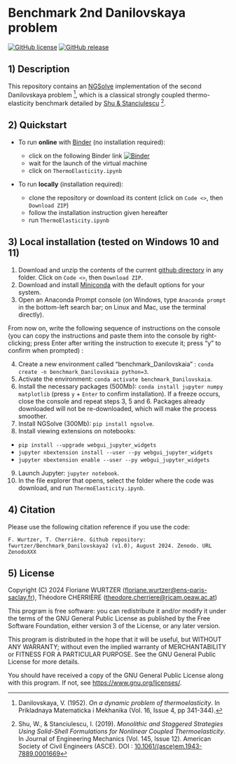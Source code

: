 # Benchmark 2nd Danilovskaya problem

[![GitHub license](https://img.shields.io/github/license/fwurtzer/Benchmark_Danilovskaya2)](https://github.com/fwurtzer/Benchmark_Danilovskaya2) [![GitHub release](https://img.shields.io/github/release/fwurtzer/Benchmark_Danilovskaya2.svg)](https://github.com/fwurtzer/Benchmark_Danilovskaya2/releases/) 

## 1) Description

This repository contains an [NGSolve](https://ngsolve.org/) implementation of the second Danilovskaya problem [^1], which is a classical strongly coupled thermo-elasticity benchmark detailed by [Shu & Stanciulescu](https://www.doi.org/10.1061/(ASCE)EM.1943-7889.0001669) [^2].


## 2) Quickstart

- To run **online** with [Binder](https://jupyter.org/binder) (no installation required):
  - click on the following Binder link [![Binder](https://mybinder.org/badge_logo.svg)](https://mybinder.org/v2/gh/fwurtzer/Benchmark_Danilovskaya/main?urlpath=/tree/)
  - wait for the launch of the virtual machine
  - click on `ThermoElasticity.ipynb`

- To run **locally** (installation required):
  - clone the repository or download its content (click on `Code <>`, then `Download ZIP`)
  - follow the installation instruction given hereafter
  - run `ThermoElasticity.ipynb`

## 3) Local installation (tested on Windows 10 and 11)

1. Download and unzip the contents of the current [github directory](https://github.com/fwurtzer/Benchmark_Danilovskaya2) in any folder. Click on `Code <>`, then `Download ZIP`.
2. Download and install [Miniconda](https://docs.conda.io/en/latest/miniconda.html) with the default options for your system.
3. Open an Anaconda Prompt console (on Windows, type `Anaconda prompt` in the bottom-left search bar; on Linux and Mac, use the terminal directly).

From now on, write the following sequence of instructions on the console (you can copy the instructions and paste them into the console by right-clicking; press Enter after writing the instruction to execute it; press “y” to confirm when prompted) : 

4. Create a new environment called “benchmark_Danilovskaia” : `conda create -n benchmark_Danilovskaia python=3`.
5. Activate the environment: `conda activate benchmark_Danilovskaia`.
6. Install the necessary packages (500Mb): `conda install jupyter numpy matplotlib` (press `y` + `Enter` to confirm installation). If a freeze occurs, close the console and repeat steps 3, 5 and 6. Packages already downloaded will not be re-downloaded, which will make the process smoother.
7. Install NGSolve (300Mb): `pip install ngsolve`.
8. Install viewing extensions on notebooks:
 - `pip install --upgrade webgui_jupyter_widgets`
 - `jupyter nbextension install --user --py webgui_jupyter_widgets`
 - `jupyter nbextension enable --user --py webgui_jupyter_widgets`

9. Launch Jupyter: `jupyter notebook`.
10. In the file explorer that opens, select the folder where the code was download, and run `ThermoElasticity.ipynb`. 

## 4) Citation

Please use the following citation reference if you use the code:

    F. Wurtzer, T. Cherrière. Github repository: fwurtzer/Benchmark_Danilovskaya2 (v1.0), August 2024. Zenodo. URL ZenodoXXX

## 5) License

Copyright (C) 2024 Floriane WURTZER (floriane.wurtzer@ens-paris-saclay.fr), Théodore CHERRIÈRE (theodore.cherriere@ricam.oeaw.ac.at)

This program is free software: you can redistribute it and/or modify it under the terms of the GNU General Public License as published by the Free Software Foundation, either version 3 of the License, or any later version.

This program is distributed in the hope that it will be useful, but WITHOUT ANY WARRANTY; without even the implied warranty of MERCHANTABILITY or FITNESS FOR A PARTICULAR PURPOSE. See the GNU General Public License for more details.

You should have received a copy of the GNU General Public License along with this program.  If not, see <https://www.gnu.org/licenses/>.

[^1]: Danilovskaya, V. (1952). *On a dynamic problem of thermoelasticity*. In Prikladnaya Matematicka i Mekhanika (Vol. 16, Issue 4, pp 341-344).
[^2]: Shu, W., & Stanciulescu, I. (2019). *Monolithic and Staggered Strategies Using Solid-Shell Formulations for Nonlinear Coupled Thermoelasticity*. In Journal of Engineering Mechanics (Vol. 145, Issue 12). American Society of Civil Engineers (ASCE). DOI : [10.1061/(asce)em.1943-7889.0001669](https://doi.org/10.1061/(asce)em.1943-7889.0001669)
